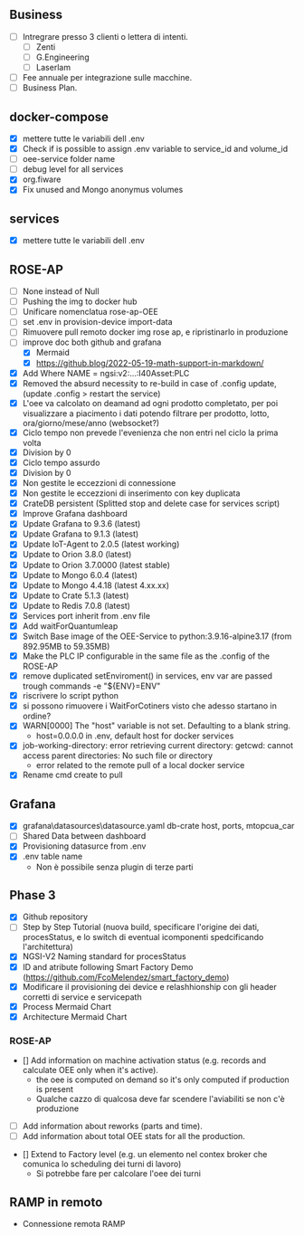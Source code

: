 ## Business
- [ ] Intregrare presso 3 clienti o lettera di intenti.
	- [ ] Zenti
	- [ ] G.Engineering
	- [ ] Laserlam
- [ ] Fee annuale per integrazione sulle macchine.
- [ ] Business Plan.

## docker-compose
- [x] mettere tutte le variabili dell .env
- [x] Check if is possible to assign .env variable to service_id and volume_id
- [ ] oee-service folder name
- [ ] debug level for all services
- [x] org.fiware
- [x] Fix unused and Mongo anonymus volumes
## services
- [x] mettere tutte le variabili dell .env

## ROSE-AP
- [ ] None instead of Null
- [ ] Pushing the img to docker hub
- [ ] Unificare nomenclatua rose-ap-OEE
- [ ] set .env in provision-device import-data
- [ ] Rimuovere pull remoto docker img rose ap, e ripristinarlo in produzione
- [ ] improve doc both github and grafana
	- [x] Mermaid
	- [x] https://github.blog/2022-05-19-math-support-in-markdown/
- [x] Add Where NAME = ngsi:v2:...:I40Asset:PLC
- [x] Removed the absurd necessity to re-build in case of .config update, (update .config > restart the service)
- [x] L'oee va calcolato on deamand ad ogni prodotto completato, per poi visualizzare a piacimento i dati potendo filtrare per prodotto, lotto, ora/giorno/mese/anno (websocket?)
- [x] Ciclo tempo non prevede l'evenienza che non entri nel ciclo la prima volta
- [x] Division by 0
- [x] Ciclo tempo assurdo
- [x] Division by 0
- [x] Non gestite le eccezzioni di connessione
- [x] Non gestite le eccezzioni di inserimento con key duplicata
- [x] CrateDB persistent (Splitted stop and delete case for services script)
- [x] Improve Grafana dashboard 
- [x] Update Grafana to 9.3.6 (latest)
- [x] Update Grafana to 9.1.3 (latest)
- [x] Update IoT-Agent to 2.0.5 (latest working)
- [x] Update to Orion 3.8.0 (latest)
- [x] Update to Orion 3.7.0000 (latest stable)
- [x] Update to Mongo 6.0.4 (latest)
- [x] Update to Mongo 4.4.18 (latest 4.xx.xx)
- [x] Update to Crate 5.1.3 (latest)
- [x] Update to Redis 7.0.8 (latest)
- [x] Services port inherit from .env file
- [x] Add waitForQuantumleap
- [x] Switch Base image of the OEE-Service to python:3.9.16-alpine3.17 (from 892.95MB to 59.35MB)
- [x] Make the PLC IP configurable in the same file as the .config of the ROSE-AP
- [x] remove duplicated setEnviroment() in services, env var are passed trough commands -e "${ENV}=ENV"
- [x] riscrivere lo script python
- [x] si possono rimuovere i WaitForCotiners visto che adesso startano in ordine?
- [x] WARN[0000] The "host" variable is not set. Defaulting to a blank string.
	- host=0.0.0.0 in .env, default host for docker services
- [x] job-working-directory: error retrieving current directory: getcwd: cannot access parent directories: No such file or directory
	- error related to the remote pull of a local docker service
- [x] Rename cmd create to pull

## Grafana
- [x] grafana\datasources\datasource.yaml db-crate host, ports, mtopcua_car
- [ ] Shared Data between dashboard
- [x] Provisioning datasurce from .env
- [x] .env table name
	- Non è possibile senza plugin di terze parti
## Phase 3
- [x] Github repository
- [ ] Step by Step Tutorial (nuova build, specificare l'origine dei dati, procesStatus, e lo switch di eventual icomponenti spedcificando l'architettura)
- [x] NGSI-V2 Naming standard for procesStatus
- [x] ID and atribute following Smart Factory Demo (https://github.com/FcoMelendez/smart_factory_demo)
- [x] Modificare il provisioning dei device e relashhionship con gli header corretti di service e servicepath
- [x] Process Mermaid Chart
- [x] Architecture Mermaid Chart

### ROSE-AP
- [] Add information on machine activation status (e.g. records and calculate OEE only when it's active).
	- the oee is computed on demand so it's only computed if production is present
	- Qualche cazzo di qualcosa deve far scendere l'aviabiliti se non c'è produzione
- [ ] Add information about reworks (parts and time).
- [ ] Add information about total OEE stats for all the production.
- [] Extend to Factory level (e.g. un elemento nel contex broker che comunica lo scheduling dei turni di lavoro)
	- Si potrebbe fare per calcolare l'oee dei turni


## RAMP in remoto
- Connessione remota RAMP




